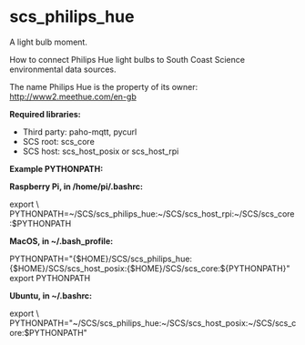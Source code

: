# scs_philips_hue
A light bulb moment.

How to connect Philips Hue light bulbs to South Coast Science environmental data sources.

The name Philips Hue is the property of its owner:
http://www2.meethue.com/en-gb


**Required libraries:** 

* Third party: paho-mqtt, pycurl
* SCS root: scs_core
* SCS host: scs_host_posix or scs_host_rpi


**Example PYTHONPATH:**

**Raspberry Pi, in /home/pi/.bashrc:**

export \\
PYTHONPATH=\~/SCS/scs_philips_hue:\~/SCS/scs_host_rpi:\~/SCS/scs_core:$PYTHONPATH


**MacOS, in ~/.bash_profile:**

PYTHONPATH="\{$HOME}/SCS/scs_philips_hue:\{$HOME}/SCS/scs_host_posix:\{$HOME}/SCS/scs_core:${PYTHONPATH}" \
export PYTHONPATH


**Ubuntu, in ~/.bashrc:**

export \\
PYTHONPATH="\~/SCS/scs_philips_hue:\~/SCS/scs_host_posix:\~/SCS/scs_core:$PYTHONPATH"
